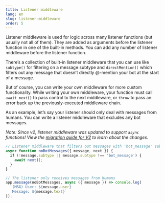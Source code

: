 ```yaml
---
title: Listener middleware
lang: en
slug: listener-middleware
order: 5
---
```


<div class="section-content">
Listener middleware is used for logic across many listener functions (but usually not all of them). They are added as arguments before the listener function in one of the built-in methods. You can add any number of listener middleware before the listener function.

There’s a collection of built-in listener middleware that you can use like `subtype()` for filtering on a message subtype and `directMention()` which filters out any message that doesn’t directly @-mention your bot at the start of a message.

But of course, you can write your own middleware for more custom functionality. While writing your own middleware, your function must call `await next()` to pass control to the next middleware, or `throw` to pass an error back up the previously-executed middleware chain.

As an example, let’s say your listener should only deal with messages from humans. You can write a listener middleware that excludes any bot messages.

*Note: Since v2, listener middleware was updated to support `async` functions! View the [migration guide for V2](https://slack.dev/bolt/tutorial/migration-v2) to learn about the changes.*
</div>

```javascript
// Listener middleware that filters out messages with 'bot_message' subtype
async function noBotMessages({ message, next }) {
  if (!message.subtype || message.subtype !== 'bot_message') {
    await next();
  }
}

// The listener only receives messages from humans
app.message(noBotMessages, async ({ message }) => console.log(
  `(MSG) User: ${message.user}
   Message: ${message.text}`
));
```
